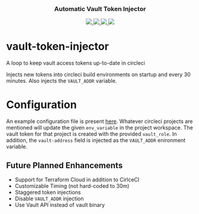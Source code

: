 <div align="center" class="no-border">
  <h3>Automatic Vault Token Injector</h3>
  <a href="https://github.com/FairwindsOps/vault-token-injector">
    <img src="https://img.shields.io/github/v/release/FairwindsOps/vault-token-injector">
  </a>
  <a href="https://goreportcard.com/report/github.com/FairwindsOps/vault-token-injector">
    <img src="https://goreportcard.com/badge/github.com/FairwindsOps/vault-token-injector">
  </a>
  <a href="https://circleci.com/gh/FairwindsOps/vault-token-injector.svg">
    <img src="https://circleci.com/gh/FairwindsOps/vault-token-injector.svg?style=svg">
  </a>
  <a href="https://insights.fairwinds.com/gh/FairwindsOps/vault-token-injector">
    <img src="https://insights.fairwinds.com/v0/gh/FairwindsOps/vault-token-injector/badge.svg">
  </a>
</div>

# vault-token-injector

A loop to keep vault access tokens up-to-date in circleci

Injects new tokens into circleci build environments on startup and every 30 minutes. Also injects the `VAULT_ADDR` variable.

# Configuration

An example configuration file is present [here](example_config.yaml). Whatever circleci projects are mentioned will update the given `env_variable` in the project workspace. The vault token for that project is created with the provided `vault_role`. In addition, the `vault-address` field is injected as the `VAULT_ADDR` enironment variable.

## Future Planned Enhancements

* Support for Terraform Cloud in addition to CirlceCI
* Customizable Timing (not hard-coded to 30m)
* Staggered token injections
* Disable `VAULT_ADDR` injection
* Use Vault API instead of vault binary
